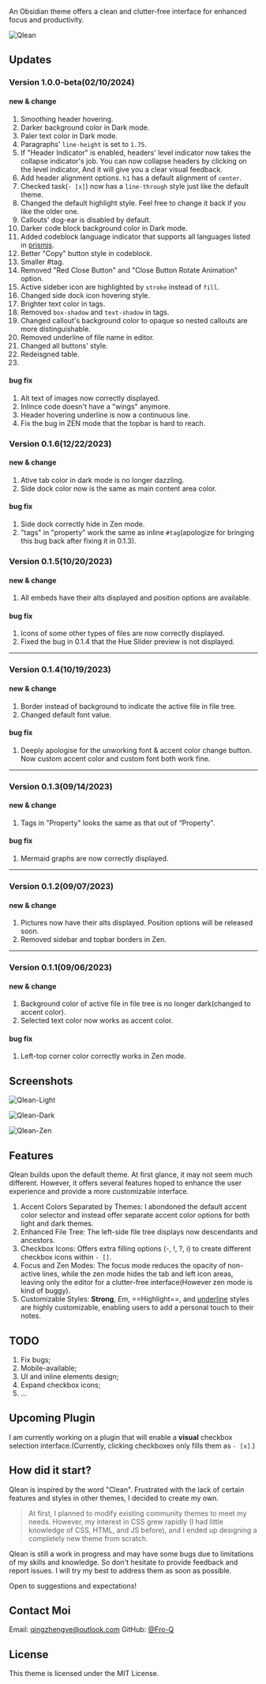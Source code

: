An Obsidian theme offers a clean and clutter-free interface for enhanced focus and productivity.

![Qlean](assets/Qlean.png)

## Updates

### Version 1.0.0-beta(02/10/2024)

#### new & change

1. Smoothing header hovering.
2. Darker background color in Dark mode.
3. Paler text color in Dark mode.
4. Paragraphs' `line-height` is set to `1.75`.
5. If "Header Indicator" is enabled, headers' level indicator now takes the collapse indicator's job. You can now collapse headers by clicking on the level indicator, And it will give you a clear visual feedback.
6. Add header alignment options. `h1` has a default alignment of `center`.
7. Checked task(`- [x]`) now has a `line-through` style just like the default theme.
8. Changed the default highlight style. Feel free to change it back if you like the older one.
9. Callouts' dog-ear is disabled by default.
10. Darker code block background color in Dark mode.
11. Added codeblock language indicator that supports all languages listed in [prismjs](https://prismjs.com/#supported-languages).
12. Better "Copy" button style in codeblock.
13. Smaller #tag.
14. Removed "Red Close Button" and "Close Button Rotate Animation" option.
15. Active sideber icon are highlighted by `stroke` instead of `fill`.
16. Changed side dock icon hovering style.
17. Brighter text color in tags.
18. Removed `box-shadow` and `text-shadow` in tags.
19. Changed callout's background color to opaque so nested callouts are more distinguishable.
20. Removed underline of file name in editor.
21. Changed all buttons' style.
22. Redeisgned table.
23.

#### bug fix

1. Alt text of images now correctly displayed.
2. Inlince code doesn't have a "wings" anymore.
3. Header hovering underline is now a continuous line.
4. Fix the bug in ZEN mode that the topbar is hard to reach.

### Version 0.1.6(12/22/2023)

#### new & change

1. Ative tab color in dark mode is no longer dazzling.
2. Side dock color now is the same as main content area color.

#### bug fix

1. Side dock correctly hide in Zen mode.
2. "tags" in "property" work the same as inline `#tag`(apologize for bringing this bug back after fixing it in 0.1.3).

### Version 0.1.5(10/20/2023)

#### new & change

1. All embeds have their alts displayed and position options are available.

#### bug fix

1. Icons of some other types of files are now correctly displayed.
2. Fixed the bug in 0.1.4 that the Hue Slider preview is not displayed.

---

### Version 0.1.4(10/19/2023)

#### new & change

1. Border instead of background to indicate the active file in file tree.
2. Changed default font value.

#### bug fix

1. Deeply apologise for the unworking font & accent color change button. Now custom accent color and custom font both work fine.

---

### Version 0.1.3(09/14/2023)

#### new & change

1. Tags in "Property" looks the same as that out of “Property".

#### bug fix

1. Mermaid graphs are now correctly displayed.

---

### Version 0.1.2(09/07/2023)

#### new & change

1. Pictures now have their alts displayed. Position options will be released soon.
2. Removed sidebar and topbar borders in Zen.

---

### Version 0.1.1(09/06/2023)

#### new & change

1. Background color of active file in file tree is no longer dark(changed to accent color).
2. Selected text color now works as accent color.

#### bug fix

1. Left-top corner color correctly works in Zen mode.


## Screenshots

![Qlean-Light](assets/Qlean-light.png)

![Qlean-Dark](assets/Qlean-dark.png)

![Qlean-Zen](assets/Qlean-zen.png)

## Features

Qlean builds upon the default theme. At first glance, it may not seem much different. However, it offers several features hoped to enhance the user experience and provide a more customizable interface.

1. Accent Colors Separated by Themes: I abondoned the default accent color selector and instead offer separate accent color options for both light and dark themes.
2. Enhanced File Tree: The left-side file tree displays now descendants and ancestors.
3. Checkbox Icons: Offers extra filling options (-, !, ?, i) to create different checkbox icons within `- []`.
4. Focus and Zen Modes: The focus mode reduces the opacity of non-active lines, while the zen mode hides the tab and left icon areas, leaving only the editor for a clutter-free interface(However zen mode is kind of buggy).
5. Customizable Styles: **Strong**, _Em_, ==Highlight==, and <u>underline</u> styles are highly customizable, enabling users to add a personal touch to their notes.

## TODO

1. Fix bugs;
2. Mobile-available;
3. UI and inline elements design;
4. Expand checkbox icons;
5. ...

## Upcoming Plugin

I am currently working on a plugin that will enable a **visual** checkbox selection interface.(Currently, clicking checkboxes only fills them as `- [x]`.)

## How did it start?

Qlean is inspired by the word "Clean". Frustrated with the lack of certain features and styles in other themes, I decided to create my own.

> At first, I planned to modify existing community themes to meet my needs. However, my interest in CSS grew rapidly (I had little knowledge of CSS, HTML, and JS before), and I ended up designing a completely new theme from scratch.

Qlean is still a work in progress and may have some bugs due to limitations of my skills and knowledge. So don't hesitate to provide feedback and report issues. I will try my best to address them as soon as possible.

Open to suggestions and expectations!

## Contact Moi

Email: qingzhengye@outlook.com
GitHub: [@Fro-Q](https://github.com/Fro-Q)

## License

This theme is licensed under the MIT License.

